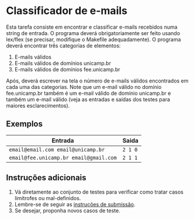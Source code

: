 # Classificador de e-mails

Esta tarefa consiste em encontrar e classificar e-mails recebidos numa string de
entrada. O programa deverá obrigatoriamente ser feito usando lex/flex (se
precisar, modifique o Makefile adequadamente). O programa deverá encontrar três
categorias de elementos:

1. E-mails válidos
1. E-mails válidos de domínios unicamp.br
1. E-mails válidos de domínios fee.unicamp.br

Após, deverá escrever na tela o número de e-mails válidos encontrados em cada
uma das categorias. Note que um e-mail válido no domínio fee.unicamp.br também é
um e-mail válido de domínio unicamp.br e também um e-mail válido (veja as
entradas e saídas dos testes para maiores esclarecimentos).


## Exemplos

Entrada | Saida
------- | -----
`email@email.com email@unicamp.br` | `2 1 0`
`email@fee.unicamp.br email@gmail.com` | `2 1 1`


## Instruções adicionais

1. Vá diretamente ao conjunto de testes para verificar como tratar casos
   limítrofes ou mal-definidos.
1. Lembre-se de seguir as [instruções de submissão](docs/instrucoes.md).
1. Se desejar, proponha novos casos de teste.
